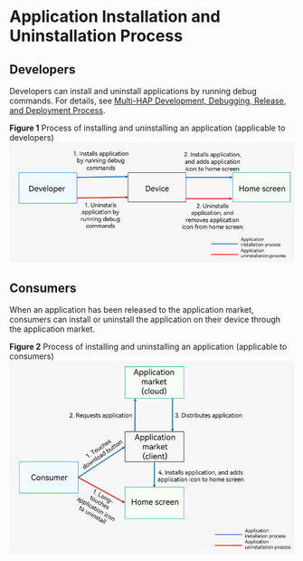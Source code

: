 # Application Installation and Uninstallation Process

## Developers
Developers can install and uninstall applications by running debug commands. For details, see [Multi-HAP Development, Debugging, Release, and Deployment Process](multi-hap-release-deployment.md#debugging).

**Figure 1** Process of installing and uninstalling an application (applicable to developers) 
![hap-intall-uninstall](figures/hap-install-uninstall-developer.png)

## Consumers
When an application has been released to the application market, consumers can install or uninstall the application on their device through the application market.

**Figure 2** Process of installing and uninstalling an application (applicable to consumers)
![hap-intall-uninstall](figures/hap-install-uninstall-user.png)